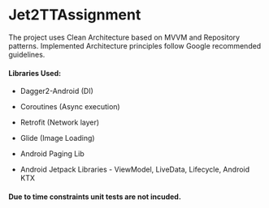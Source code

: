 # Jet2TTAssignment

The project uses Clean Architecture based on MVVM and Repository patterns. Implemented Architecture principles follow Google recommended guidelines.

#### Libraries Used:

* Dagger2-Android (DI)
* Coroutines (Async execution)
* Retrofit (Network layer)
* Glide (Image Loading)
* Android Paging Lib

* Android Jetpack Libraries -
ViewModel, LiveData, Lifecycle, Android KTX

#### Due to time constraints unit tests are not incuded.
